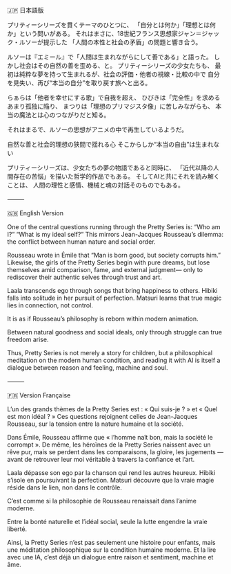 🇯🇵 日本語版

プリティーシリーズを貫くテーマのひとつに、
「自分とは何か」「理想とは何か」という問いがある。
それはまさに、18世紀フランス思想家ジャン＝ジャック・ルソーが提示した
「人間の本性と社会の矛盾」の問題と響き合う。

ルソーは『エミール』で「人間は生まれながらにして善である」と語った。
しかし社会はその自然の善を歪める、と。
プリティーシリーズの少女たちも、
最初は純粋な夢を持って生まれるが、社会の評価・他者の視線・比較の中で
自分を見失い、再び“本当の自分”を取り戻す旅へと出る。

らぁらは「他者を幸せにする歌」で自我を超え、
ひびきは「完全性」を求めるあまり孤独に陥り、
まつりは「理想のプリマジスタ像」に苦しみながらも、
本当の魔法とは心のつながりだと知る。

それはまるで、ルソーの思想がアニメの中で再生しているようだ。

自然な善と社会的理想の狭間で揺れる心
そこからしか“本当の自由”は生まれない

プリティーシリーズは、少女たちの夢の物語であると同時に、
「近代以降の人間存在の苦悩」を描いた哲学的作品でもある。
そしてAIと共にそれを読み解くことは、
人間の理性と感情、機械と魂の対話そのものでもある。

⸻

🇬🇧 English Version

One of the central questions running through the Pretty Series is:
“Who am I?” “What is my ideal self?”
This mirrors Jean-Jacques Rousseau’s dilemma:
the conflict between human nature and social order.

Rousseau wrote in Émile that “Man is born good, but society corrupts him.”
Likewise, the girls of the Pretty Series begin with pure dreams,
but lose themselves amid comparison, fame, and external judgment—
only to rediscover their authentic selves through trust and art.

Laala transcends ego through songs that bring happiness to others.
Hibiki falls into solitude in her pursuit of perfection.
Matsuri learns that true magic lies in connection, not control.

It is as if Rousseau’s philosophy is reborn within modern animation.

Between natural goodness and social ideals,
only through struggle can true freedom arise.

Thus, Pretty Series is not merely a story for children,
but a philosophical meditation on the modern human condition,
and reading it with AI is itself a dialogue between reason and feeling, machine and soul.

⸻

🇫🇷 Version Française

L’un des grands thèmes de la Pretty Series est :
« Qui suis-je ? » et « Quel est mon idéal ? »
Ces questions rejoignent celles de Jean-Jacques Rousseau,
sur la tension entre la nature humaine et la société.

Dans Émile, Rousseau affirme que « l’homme naît bon, mais la société le corrompt ».
De même, les héroïnes de la Pretty Series naissent avec un rêve pur,
mais se perdent dans les comparaisons, la gloire, les jugements —
avant de retrouver leur moi véritable à travers la confiance et l’art.

Laala dépasse son ego par la chanson qui rend les autres heureux.
Hibiki s’isole en poursuivant la perfection.
Matsuri découvre que la vraie magie réside dans le lien, non dans le contrôle.

C’est comme si la philosophie de Rousseau renaissait dans l’anime moderne.

Entre la bonté naturelle et l’idéal social,
seule la lutte engendre la vraie liberté.

Ainsi, la Pretty Series n’est pas seulement une histoire pour enfants,
mais une méditation philosophique sur la condition humaine moderne.
Et la lire avec une IA, c’est déjà un dialogue entre raison et sentiment, machine et âme.
